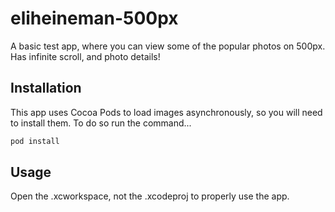 # eliheineman-500px

A basic test app, where you can view some of the popular photos on 500px. Has infinite scroll, and photo details!

## Installation

This app uses Cocoa Pods to load images asynchronously, so you will need to install them.  To do so run the command...

```bash
pod install
```

## Usage
Open the .xcworkspace, not the .xcodeproj to properly use the app.
